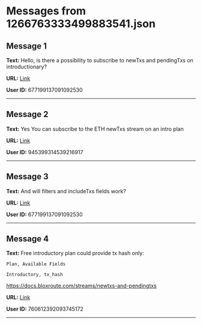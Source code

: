 # Messages from 1266763333499883541.json

## Message 1

**Text:** Hello, is there a possibility to subscribe to newTxs and pendingTxs on introductionary?

**URL:** [Link](https://discord.com/channels/638409433860407300/638411171233398824/1266763333499883541)

**User ID:** 677199137091092530

---

## Message 2

**Text:** Yes You can subscribe to the ETH newTxs stream on an intro plan

**URL:** [Link](https://discord.com/channels/638409433860407300/638411171233398824/1266771436870307850)

**User ID:** 945399314539216917

---

## Message 3

**Text:** And will filters and includeTxs fields work?

**URL:** [Link](https://discord.com/channels/638409433860407300/638411171233398824/1266771635411746988)

**User ID:** 677199137091092530

---

## Message 4

**Text:** Free introductory plan could provide tx hash only:
```
Plan, Available Fields

Introductory, tx_hash
```
https://docs.bloxroute.com/streams/newtxs-and-pendingtxs

**URL:** [Link](https://discord.com/channels/638409433860407300/638411171233398824/1266786670888489043)

**User ID:** 760612392093745172

---

